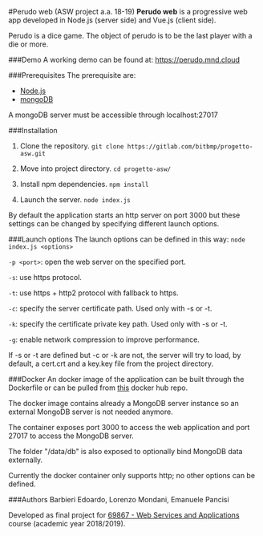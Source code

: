 #Perudo web (ASW project a.a. 18-19)
**Perudo web** is a progressive web app developed in Node.js (server side) and Vue.js (client side).

Perudo is a dice game. The object of perudo is to be the last player with a die or more.

###Demo
A working demo can be found at: https://perudo.mnd.cloud

###Prerequisites
The prerequisite are:
 * [Node.js](https://nodejs.org/en/)
 * [mongoDB](https://www.mongodb.com)
 
 A mongoDB server must be accessible through localhost:27017

###Installation
1. Clone the repository. ```git clone https://gitlab.com/bitbmp/progetto-asw.git```

1. Move into project directory.  ```cd progetto-asw/```

1. Install npm dependencies. ```npm install```
1. Launch the server.  ```node index.js```
                       
By default the application starts an http server on port 3000 but these settings can be changed by specifying different launch options.

###Launch options
The launch options can be defined in this way: ```node index.js <options>```

```-p <port>```: open the web server on the specified port.

```-s```: use https protocol.

```-t```: use https + http2 protocol with fallback to https.

```-c```: specify the server certificate path. Used only with -s or -t.

```-k```: specify the certificate private key path. Used only with -s or -t.

```-g```: enable network compression to improve performance.

If -s or -t are defined but -c or -k are not, the server will try to load, by default, a cert.crt and a key.key file from the project directory.

###Docker
An docker image of the application can be built through the Dockerfile or can be pulled from [this](https://hub.docker.com/r/lorenzomondani/perudoweb) docker hub repo.

The docker image contains already a MongoDB server instance so an external MongoDB server is not needed anymore. 

The container exposes port 3000 to access the web application and port 27017 to access the MongoDB server.

The folder "/data/db" is also exposed to optionally bind MongoDB data externally.

Currently the docker container only supports http; no other options can be defined.

###Authors
Barbieri Edoardo, Lorenzo Mondani, Emanuele Pancisi
 
Developed as final project for [69867 - Web Services and Applications](https://www.unibo.it/en/teaching/course-unit-catalogue/course-unit/2019/412604) course (academic year 2018/2019).